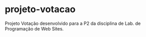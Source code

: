 # projeto-votacao
Projeto Votação desenvolvido para a P2 da disciplina de Lab. de Programação de Web Sites.
